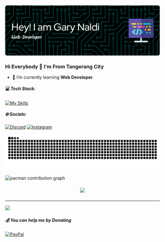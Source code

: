 ![Grx-n](img/github-header-image.png)

### Hi Everybody 👋 I'm From Tangerang City
- 🌱 I’m currently learning **Web Developer**

##### 💻 Tech Stack:
[![My Skills](https://skillicons.dev/icons?i=html,css,js,figma)](https://skillicons.dev)

##### 🌐 Socials:
[![Discord](https://img.shields.io/badge/Discord-%237289DA.svg?logo=discord&logoColor=white)](https://discord.gg/Grxn) [![Instagram](https://img.shields.io/badge/Instagram-%23E4405F.svg?logo=Instagram&logoColor=white)](https://instagram.com/grr.xn)

<img src="https://raw.githubusercontent.com/Grx-n/Grx-n/output/snake.svg" alt="Snake animation" />

###

<picture>
  <source media="(prefers-color-scheme: dark)" srcset="https://raw.githubusercontent.com/Grx-n/Grx-n/output/pacman-contribution-graph-dark.svg">
  <source media="(prefers-color-scheme: light)" srcset="https://raw.githubusercontent.com/Grx-n/Grx-n/output/pacman-contribution-graph.svg">
  <img alt="pacman contribution graph" src="https://raw.githubusercontent.com/Grx-n/Grx-n/output/pacman-contribution-graph.svg">
</picture>

###

<div align="center">
  <img src="https://profile-counter.glitch.me/Grx-n/count.svg?"  />
</div>

###
---
[![](https://visitcount.itsvg.in/api?id=Grx-n&icon=0&color=0)](https://visitcount.itsvg.in)

  ##### 💰 You can help me by Donating
  [![PayPal](https://img.shields.io/badge/PayPal-00457C?style=for-the-badge&logo=paypal&logoColor=white)](https://paypal.me/@GarNaldi)

<!-- Proudly created with GPRM ( https://gprm.itsvg.in ) --


<!--
**Grx-n/Grx-n** is a ✨ _special_ ✨ repository because its `README.md` (this file) appears on your GitHub profile.

Here are some ideas to get you started:

- 🔭 I’m currently working on ...
- 🌱 I’m currently learning ...
- 👯 I’m looking to collaborate on ...
- 🤔 I’m looking for help with ...
- 💬 Ask me about ...
- 📫 How to reach me: ...
- 😄 Pronouns: ...
- ⚡ Fun fact: ...
-->
